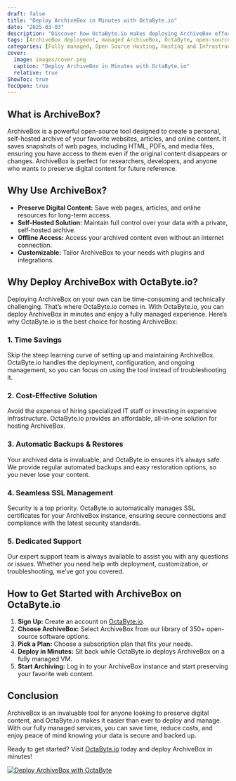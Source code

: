 ```yaml
---
draft: false
title: "Deploy ArchiveBox in Minutes with OctaByte.io"
date: "2025-03-03"
description: "Discover how OctaByte.io makes deploying ArchiveBox effortless. Save time, reduce costs, and enjoy fully managed services with automatic backups, SSL management, and expert support."
tags: [ArchiveBox deployment, managed ArchiveBox, OctaByte, open-source software hosting, automatic backups, SSL management, cost-effective hosting, ArchiveBox benefits, managed IT services]
categories: [Fully managed, Open Source Hosting, Hosting and Infrastructure, Storage]
cover:
  image: images/cover.png
  caption: "Deploy ArchiveBox in Minutes with OctaByte.io"
  relative: true
ShowToc: true
TocOpen: true
---
```



## What is ArchiveBox?

ArchiveBox is a powerful open-source tool designed to create a personal, self-hosted archive of your favorite websites, articles, and online content. It saves snapshots of web pages, including HTML, PDFs, and media files, ensuring you have access to them even if the original content disappears or changes. ArchiveBox is perfect for researchers, developers, and anyone who wants to preserve digital content for future reference.

## Why Use ArchiveBox?

- **Preserve Digital Content:** Save web pages, articles, and online resources for long-term access.  
- **Self-Hosted Solution:** Maintain full control over your data with a private, self-hosted archive.  
- **Offline Access:** Access your archived content even without an internet connection.  
- **Customizable:** Tailor ArchiveBox to your needs with plugins and integrations.  

## Why Deploy ArchiveBox with OctaByte.io?

Deploying ArchiveBox on your own can be time-consuming and technically challenging. That’s where OctaByte.io comes in. With OctaByte.io, you can deploy ArchiveBox in minutes and enjoy a fully managed experience. Here’s why OctaByte.io is the best choice for hosting ArchiveBox:

### 1. **Time Savings**  
Skip the steep learning curve of setting up and maintaining ArchiveBox. OctaByte.io handles the deployment, configuration, and ongoing management, so you can focus on using the tool instead of troubleshooting it.

### 2. **Cost-Effective Solution**  
Avoid the expense of hiring specialized IT staff or investing in expensive infrastructure. OctaByte.io provides an affordable, all-in-one solution for hosting ArchiveBox.

### 3. **Automatic Backups & Restores**  
Your archived data is invaluable, and OctaByte.io ensures it’s always safe. We provide regular automated backups and easy restoration options, so you never lose your content.

### 4. **Seamless SSL Management**  
Security is a top priority. OctaByte.io automatically manages SSL certificates for your ArchiveBox instance, ensuring secure connections and compliance with the latest security standards.

### 5. **Dedicated Support**  
Our expert support team is always available to assist you with any questions or issues. Whether you need help with deployment, customization, or troubleshooting, we’ve got you covered.

## How to Get Started with ArchiveBox on OctaByte.io

1. **Sign Up:** Create an account on [OctaByte.io](https://octabyte.io).  
2. **Choose ArchiveBox:** Select ArchiveBox from our library of 350+ open-source software options.  
3. **Pick a Plan:** Choose a subscription plan that fits your needs.  
4. **Deploy in Minutes:** Sit back while OctaByte.io deploys ArchiveBox on a fully managed VM.  
5. **Start Archiving:** Log in to your ArchiveBox instance and start preserving your favorite web content.  

## Conclusion

ArchiveBox is an invaluable tool for anyone looking to preserve digital content, and OctaByte.io makes it easier than ever to deploy and manage. With our fully managed services, you can save time, reduce costs, and enjoy peace of mind knowing your data is secure and backed up.  

Ready to get started? Visit [OctaByte.io](https://octabyte.io) today and deploy ArchiveBox in minutes!

[![Deploy ArchiveBox with OctaByte](/images/deploy-on-octabyte.png)](https://octabyte.io/fully-managed-open-source-services/hosting-and-infrastructure/storage/archivebox)